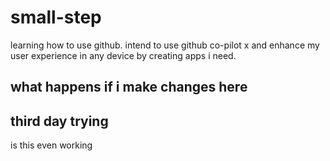 # small-step

learning how to use github. intend to use github co-pilot x and enhance my user experience in any device by creating apps i need.

## what happens if i make changes here

## third day trying

is this even working

